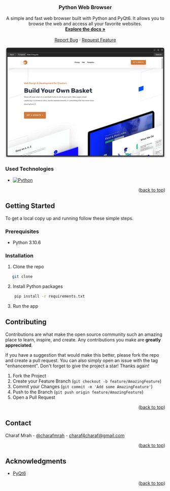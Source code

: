 <a name="readme-top"></a>

<!-- PROJECT LOGO -->
<br />
<div align="center">

 <h3 align="center">Python Web Browser</h3>
<p align="center">
    A simple and fast web browser built with Python and PyQt6. It allows you to browse the web and access all your favorite websites.
    <br />
    <a href="https://github.com/charafmrah/python-web-browser"><strong>Explore the docs »</strong></a>
    <br />
    <br />
    <a href="https://github.com/charafmrah/python-web-browser/issues">Report Bug</a>
    ·
    <a href="https://github.com/charafmrah/python-web-browser/issues">Request Feature</a>
  </p>
</div>

![Product Name Screen Shot][product-screenshot]

### Used Technologies

- [![Python][python]][python-url]

<p align="right">(<a href="#readme-top">back to top</a>)</p>

<!-- GETTING STARTED -->

## Getting Started

To get a local copy up and running follow these simple steps.

### Prerequisites

- Python 3.10.6

### Installation

1. Clone the repo

```sh
   git clone
```

2. Install Python packages

```sh
    pip install -r requirements.txt
```

3. Run the app

<!-- CONTRIBUTING -->

## Contributing

Contributions are what make the open source community such an amazing place to learn, inspire, and create. Any contributions you make are **greatly appreciated**.

If you have a suggestion that would make this better, please fork the repo and create a pull request. You can also simply open an issue with the tag "enhancement".
Don't forget to give the project a star! Thanks again!

1. Fork the Project
2. Create your Feature Branch (`git checkout -b feature/AmazingFeature`)
3. Commit your Changes (`git commit -m 'Add some AmazingFeature'`)
4. Push to the Branch (`git push origin feature/AmazingFeature`)
5. Open a Pull Request

<p align="right">(<a href="#readme-top">back to top</a>)</p>

<!-- CONTACT -->

## Contact

Charaf Mrah - [@charafmrah](https://twitter.com/charafmrah) - charaf4charaf@gmail.com

<p align="right">(<a href="#readme-top">back to top</a>)</p>

<!-- ACKNOWLEDGMENTS -->

## Acknowledgments

- [PyQt6](https://www.riverbankcomputing.com/software/pyqt/)

<p align="right">(<a href="#readme-top">back to top</a>)</p>

<!-- MARKDOWN LINKS & IMAGES -->
<!-- https://www.markdownguide.org/basic-syntax/#reference-style-links -->

[product-screenshot]: screenshot.png
[python]: https://img.shields.io/badge/-Python-3776AB?style=flat-square&logo=python&logoColor=white
[python-url]: https://www.python.org/
